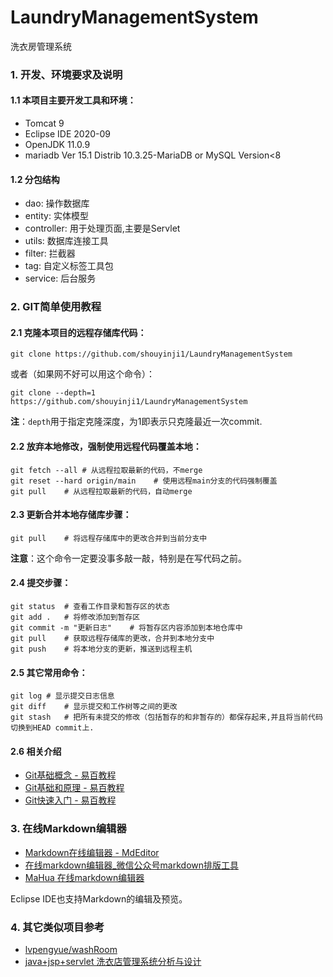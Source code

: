 ﻿# LaundryManagementSystem

洗衣房管理系统

### 1. 开发、环境要求及说明

#### 1.1 本项目主要开发工具和环境：

* Tomcat 9
* Eclipse IDE 2020-09
* OpenJDK 11.0.9
* mariadb  Ver 15.1 Distrib 10.3.25-MariaDB or MySQL Version<8

#### 1.2 分包结构

* dao: 操作数据库
* entity: 实体模型
* controller: 用于处理页面,主要是Servlet
* utils: 数据库连接工具
* filter: 拦截器
* tag: 自定义标签工具包
* service: 后台服务


### 2. GIT简单使用教程

#### 2.1 克隆本项目的远程存储库代码：

```
git clone https://github.com/shouyinji1/LaundryManagementSystem
```

或者（如果网不好可以用这个命令）：

```
git clone --depth=1 https://github.com/shouyinji1/LaundryManagementSystem
```

**注**：`depth`用于指定克隆深度，为1即表示只克隆最近一次commit.

#### 2.2 放弃本地修改，强制使用远程代码覆盖本地：

```
git fetch --all	# 从远程拉取最新的代码，不merge
git reset --hard origin/main	# 使用远程main分支的代码强制覆盖
git pull	# 从远程拉取最新的代码，自动merge
```

#### 2.3 更新合并本地存储库步骤：

```
git pull    # 将远程存储库中的更改合并到当前分支中
```

**注意**：这个命令一定要没事多敲一敲，特别是在写代码之前。

#### 2.4 提交步骤：

```
git status	# 查看工作目录和暂存区的状态
git add .	# 将修改添加到暂存区
git commit -m "更新日志"	# 将暂存区内容添加到本地仓库中
git pull	# 获取远程存储库的更改，合并到本地分支中
git push	# 将本地分支的更新，推送到远程主机
```

#### 2.5 其它常用命令：

```
git log	# 显示提交日志信息
git diff	# 显示提交和工作树等之间的更改
git stash	# 把所有未提交的修改（包括暂存的和非暂存的）都保存起来,并且将当前代码切换到HEAD commit上.
```

#### 2.6 相关介绍

* [Git基础概念 - 易百教程](https://www.yiibai.com/git/git_basic_concepts.html "Git基础概念 - 易百教程")
* [Git基础和原理 - 易百教程](https://www.yiibai.com/git/git_basic_concepts.html "Git基础和原理 - 易百教程")
* [Git快速入门 - 易百教程](https://www.yiibai.com/git/git-quick-start.html "Git快速入门 - 易百教程")

### 3. 在线Markdown编辑器

* [Markdown在线编辑器 - MdEditor](http://www.mdeditor.com/ "Markdown在线编辑器 - MdEditor")
* [在线markdown编辑器_微信公众号markdown排版工具](https://markdown.com.cn/editor/ "在线markdown编辑器_微信公众号markdown排版工具")
* [MaHua 在线markdown编辑器](http://mahua.jser.me/ "MaHua 在线markdown编辑器")

Eclipse IDE也支持Markdown的编辑及预览。

### 4. 其它类似项目参考
* [lvpengyue/washRoom](https://github.com/lvpengyue/washRoom "lvpengyue/washRoom")
* [java+jsp+servlet 洗衣店管理系统分析与设计](https://blog.csdn.net/QQ21503882/article/details/104269614 "java+jsp+servlet 洗衣店管理系统分析与设计")
